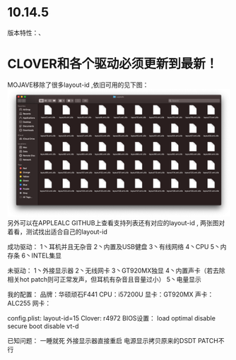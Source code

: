# 10.14.5

版本特性：、
   # CLOVER和各个驱动必须更新到最新！
   MOJAVE移除了很多layout-id ,依旧可用的见下图：
   ![image](https://github.com/Fr3027/hackintosh/raw/master/imgs/layouts.png)
   另外可以在APPLEALC GITHUB上查看支持列表还有对应的layout-id , 两张图对着看，测试找出适合自己的layout-id
      
成功驱动：
  1丶耳机并且无杂音
  2丶内置及USB健盘
  3丶有线网络
  4丶CPU
  5丶内存条
  6丶INTEL集显
  
未驱动：
  1丶外接显示器
  2丶无线网卡
  3丶GT920MX独显
  4丶内置声卡（若去除相关hot patch则可正常发声，但耳机有杂音且音量过小）
  5丶电量显示
  
我的配置：
  品牌：华硕顽石F441
  CPU：i57200U
  显卡：GT920MX
  声卡：ALC255
  网卡：
  
config.plist:
  layout-id=15
  Clover: r4972
BIOS设置：
  load optimal
  disable secure boot 
  disable vt-d

已知问题：
    一睡就死
    外接显示器直接重启
    电源显示拷贝原来的DSDT PATCH不行
  
